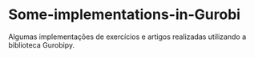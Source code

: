# Some-implementations-in-Gurobi
Algumas implementações de exercícios e artigos realizadas utilizando a biblioteca Gurobipy.
